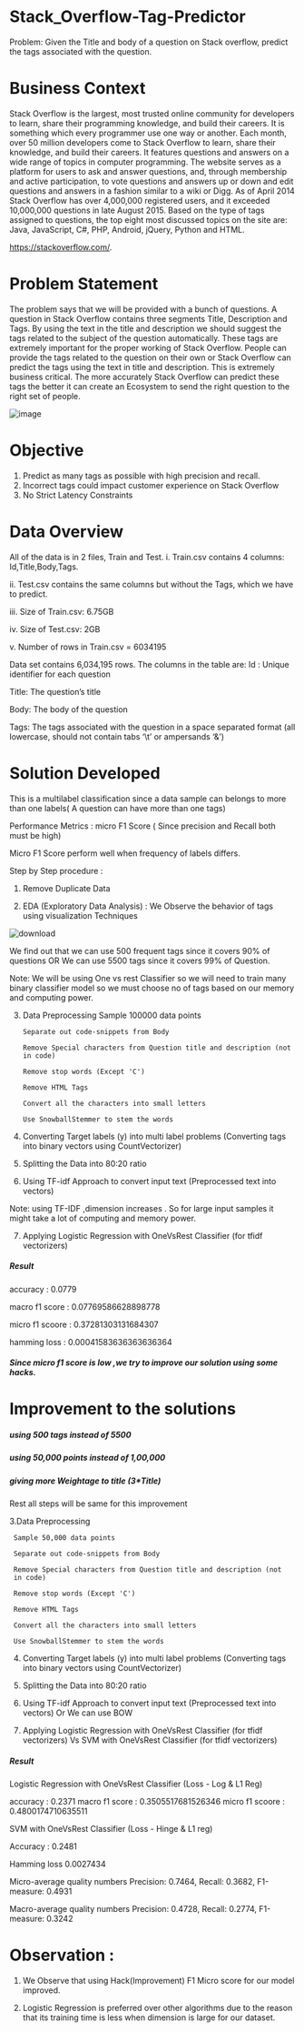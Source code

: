 # Stack_Overflow-Tag-Predictor

Problem: Given the Title and body of a question on Stack overflow, predict the tags associated with the question.

# Business Context

Stack Overflow is the largest, most trusted online community for developers
to learn, share their programming knowledge, and build their careers.
It is something which every programmer use one way or another. Each
month, over 50 million developers come to Stack Overflow to learn, share
their knowledge, and build their careers. It features questions and answers
on a wide range of topics in computer programming. The website serves as
a platform for users to ask and answer questions, and, through membership
and active participation, to vote questions and answers up or down and edit
questions and answers in a fashion similar to a wiki or Digg. As of April
2014 Stack Overflow has over 4,000,000 registered users, and it exceeded
10,000,000 questions in late August 2015. Based on the type of tags
assigned to questions, the top eight most discussed topics on the site are:
Java, JavaScript, C#, PHP, Android, jQuery, Python and HTML.

https://stackoverflow.com/.



# Problem Statement

The problem says that we will be provided with a bunch of questions. A question in Stack Overflow contains three segments Title, Description and
Tags. By using the text in the title and description we should suggest the
tags related to the subject of the question automatically. These tags are
extremely important for the proper working of Stack Overflow.
People can provide the tags related to the question on their own or Stack
Overflow can predict the tags using the text in title and description. This is
extremely business critical. The more accurately Stack Overflow can predict
these tags the better it can create an Ecosystem to send the right question to
the right set of people.

![image](https://user-images.githubusercontent.com/33951358/186154943-b408d508-0ace-4645-9d5d-d97e75471798.png)


# Objective 

1. Predict as many tags as possible with high precision and recall.
2. Incorrect tags could impact customer experience on Stack Overflow
3. No Strict Latency Constraints


# Data Overview

All of the data is in 2 files, Train and Test.
i. Train.csv contains 4 columns: Id,Title,Body,Tags.


ii. Test.csv contains the same columns but without the Tags, which we have
to predict.

iii. Size of Train.csv: 6.75GB

iv. Size of Test.csv: 2GB

v. Number of rows in Train.csv = 6034195


Data set contains 6,034,195 rows. The columns in the table are:
Id : Unique identifier for each question

Title: The question’s title

Body: The body of the question

Tags: The tags associated with the question in a space separated format (all
lowercase, should not contain tabs ‘\t’ or ampersands ‘&’)


# Solution Developed

This is a multilabel classification since a data sample can belongs to
more than one labels( A question can have more than one tags)

Performance Metrics : micro F1 Score ( Since precision and Recall
both must be high)

Micro F1 Score perform well when frequency of labels differs.

Step by Step procedure :
1. Remove Duplicate Data

2. EDA (Exploratory Data Analysis) : We Observe the behavior of tags
using visualization Techniques

![download](https://user-images.githubusercontent.com/33951358/186156500-f3112ff5-4822-464d-a5ad-3118eaebc72f.png)


We find out that we can use 500 frequent tags since it covers 90% of
questions
OR
We can use 5500 tags since it covers 99% of Question.


Note: We will be using One vs rest Classifier so we will need to train many binary classifier model so we must choose no of tags based on our memory and computing power.

3. Data Preprocessing
       Sample 100000 data points

       Separate out code-snippets from Body

       Remove Special characters from Question title and description (not in code)

       Remove stop words (Except 'C')

       Remove HTML Tags

       Convert all the characters into small letters

       Use SnowballStemmer to stem the words

4. Converting Target labels (y) into multi label problems (Converting tags into binary vectors using CountVectorizer)

5. Splitting the Data into 80:20 ratio

6. Using TF-idf Approach to convert input text (Preprocessed text into
vectors)

Note: using TF-IDF ,dimension increases . So for large input samples it might take a lot of computing and memory power.

7. Applying Logistic Regression with OneVsRest Classifier (for tfidf vectorizers)


##### Result 

accuracy : 0.0779

macro f1 score : 0.07769586628898778

micro f1 scoore : 0.37281303131684307

hamming loss : 0.00041583636363636364


##### Since micro f1 score is low ,we try to improve our solution using some hacks.


# Improvement to the solutions 

##### using 500 tags instead of 5500

##### using 50,000 points instead of 1,00,000

##### giving more Weightage to title (3*Title)

Rest all steps will be same for this improvement
 
 
3.Data Preprocessing
  
     Sample 50,000 data points

     Separate out code-snippets from Body

     Remove Special characters from Question title and description (not
     in code)

     Remove stop words (Except 'C')

     Remove HTML Tags

     Convert all the characters into small letters

     Use SnowballStemmer to stem the words


4. Converting Target labels (y) into multi label problems (Converting
tags into binary vectors using CountVectorizer)


5. Splitting the Data into 80:20 ratio

6. Using TF-idf Approach to convert input text (Preprocessed text into
vectors) Or We can use BOW

7. Applying Logistic Regression with OneVsRest Classifier (for tfidf
vectorizers) Vs  SVM with OneVsRest Classifier (for tfidf vectorizers)



##### Result


Logistic Regression with OneVsRest Classifier (Loss - Log & L1 Reg)

accuracy : 0.2371
macro f1 score : 0.3505517681526346
micro f1 scoore : 0.4800174710635511


SVM with OneVsRest Classifier (Loss - Hinge & L1 reg)

Accuracy : 0.2481

Hamming loss  0.0027434

Micro-average quality numbers
Precision: 0.7464, Recall: 0.3682, F1-measure: 0.4931

Macro-average quality numbers
Precision: 0.4728, Recall: 0.2774, F1-measure: 0.3242


# Observation :
1. We Observe that using Hack(Improvement) F1 Micro score for our
model improved.

2. Logistic Regression is preferred over other algorithms due to the
reason that its training time is less when dimension is large for our
dataset.








